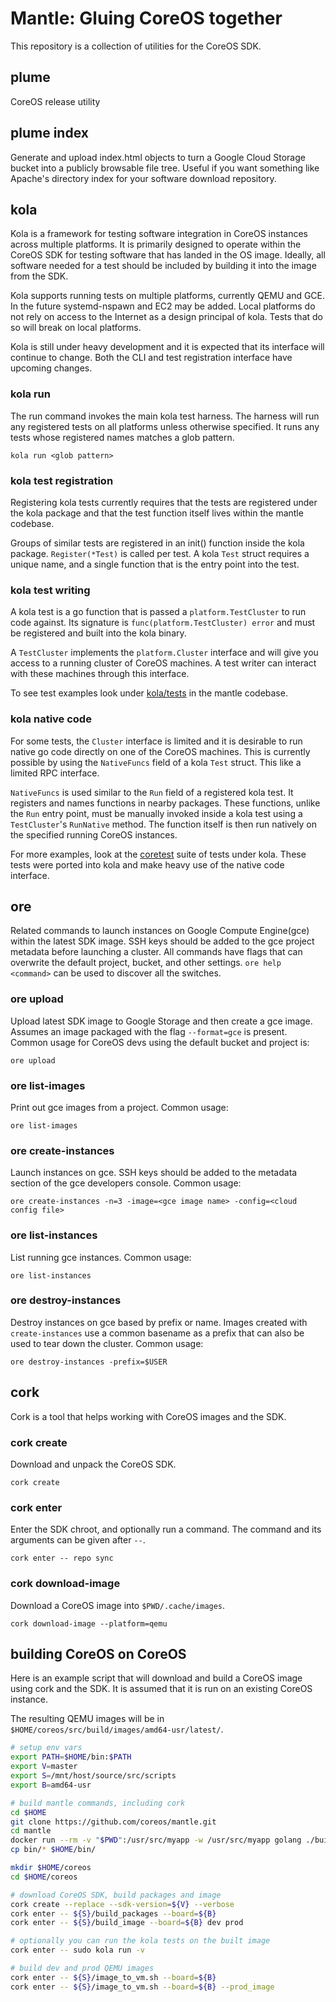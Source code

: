 # Mantle: Gluing CoreOS together

This repository is a collection of utilities for the CoreOS SDK.

## plume

CoreOS release utility

## plume index

Generate and upload index.html objects to turn a Google Cloud Storage
bucket into a publicly browsable file tree. Useful if you want something
like Apache's directory index for your software download repository.

## kola

Kola is a framework for testing software integration in CoreOS instances
across multiple platforms. It is primarily designed to operate within
the CoreOS SDK for testing software that has landed in the OS image.
Ideally, all software needed for a test should be included by building
it into the image from the SDK.

Kola supports running tests on multiple platforms, currently QEMU and
GCE. In the future systemd-nspawn and EC2 may be added. Local platforms
do not rely on access to the Internet as a design principal of kola.
Tests that do so will break on local platforms.

Kola is still under heavy development and it is expected that its
interface will continue to change. Both the CLI and test registration
interface have upcoming changes.

### kola run
The run command invokes the main kola test harness. The harness will
run any registered tests on all platforms unless otherwise specified. It
runs any tests whose registered names matches a glob pattern.

`kola run <glob pattern>`

### kola test registration
Registering kola tests currently requires that the tests are registered
under the kola package and that the test function itself lives within
the mantle codebase.

Groups of similar tests are registered in an init() function inside the
kola package.  `Register(*Test)` is called per test. A kola `Test`
struct requires a unique name, and a single function that is the entry
point into the test.

### kola test writing
A kola test is a go function that is passed a `platform.TestCluster` to
run code against.  Its signature is `func(platform.TestCluster) error`
and must be registered and built into the kola binary. 

A `TestCluster` implements the `platform.Cluster` interface and will
give you access to a running cluster of CoreOS machines. A test writer
can interact with these machines through this interface.

To see test examples look under
[kola/tests](https://github.com/coreos/mantle/tree/master/kola/tests) in the
mantle codebase.

### kola native code
For some tests, the `Cluster` interface is limited and it is desirable to
run native go code directly on one of the CoreOS machines. This is
currently possible by using the `NativeFuncs` field of a kola `Test`
struct. This like a limited RPC interface.

`NativeFuncs` is used similar to the `Run` field of a registered kola
test. It registers and names functions in nearby packages.  These
functions, unlike the `Run` entry point, must be manually invoked inside
a kola test using a `TestCluster`'s `RunNative` method. The function
itself is then run natively on the specified running CoreOS instances.

For more examples, look at the
[coretest](https://github.com/coreos/mantle/tree/master/kola/tests/coretest)
suite of tests under kola. These tests were ported into kola and make
heavy use of the native code interface.

## ore

Related commands to launch instances on Google Compute Engine(gce)
within the latest SDK image. SSH keys should be added to the gce project
metadata before launching a cluster. All commands have flags that can
overwrite the default project, bucket, and other settings.  `ore help
<command>` can be used to discover all the switches.

### ore upload

Upload latest SDK image to Google Storage and then create a gce image.
Assumes an image packaged with the flag `--format=gce` is present.
Common usage for CoreOS devs using the default bucket and project is:

`ore upload`

### ore list-images

Print out gce images from a project. Common usage:

`ore list-images`

### ore create-instances

Launch instances on gce. SSH keys should be added to the metadata
section of the gce developers console. Common usage:

`ore create-instances -n=3 -image=<gce image name> -config=<cloud config file>`

### ore list-instances

List running gce instances. Common usage:

`ore list-instances`

### ore destroy-instances

Destroy instances on gce based by prefix or name. Images created with
`create-instances` use a common basename as a prefix that can also be
used to tear down the cluster. Common usage:

`ore destroy-instances -prefix=$USER`

## cork

Cork is a tool that helps working with CoreOS images and the SDK.

### cork create

Download and unpack the CoreOS SDK.

`cork create`

### cork enter

Enter the SDK chroot, and optionally run a command. The command and its
arguments can be given after `--`.

`cork enter -- repo sync`

### cork download-image

Download a CoreOS image into `$PWD/.cache/images`.

`cork download-image --platform=qemu`

## building CoreOS on CoreOS

Here is an example script that will download and build a CoreOS image using
cork and the SDK. It is assumed that it is run on an existing CoreOS instance.

The resulting QEMU images will be in
`$HOME/coreos/src/build/images/amd64-usr/latest/`.

```sh
# setup env vars
export PATH=$HOME/bin:$PATH
export V=master
export S=/mnt/host/source/src/scripts
export B=amd64-usr

# build mantle commands, including cork
cd $HOME
git clone https://github.com/coreos/mantle.git
cd mantle
docker run --rm -v "$PWD":/usr/src/myapp -w /usr/src/myapp golang ./build
cp bin/* $HOME/bin/

mkdir $HOME/coreos
cd $HOME/coreos

# download CoreOS SDK, build packages and image
cork create --replace --sdk-version=${V} --verbose
cork enter -- ${S}/build_packages --board=${B}
cork enter -- ${S}/build_image --board=${B} dev prod

# optionally you can run the kola tests on the built image
cork enter -- sudo kola run -v

# build dev and prod QEMU images
cork enter -- ${S}/image_to_vm.sh --board=${B}
cork enter -- ${S}/image_to_vm.sh --board=${B} --prod_image
```

